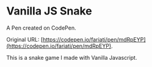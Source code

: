 # Vanilla JS Snake

A Pen created on CodePen.

Original URL: [https://codepen.io/fariati/pen/mdRpEYP](https://codepen.io/fariati/pen/mdRpEYP).

This is a snake game I made with Vanilla Javascript.